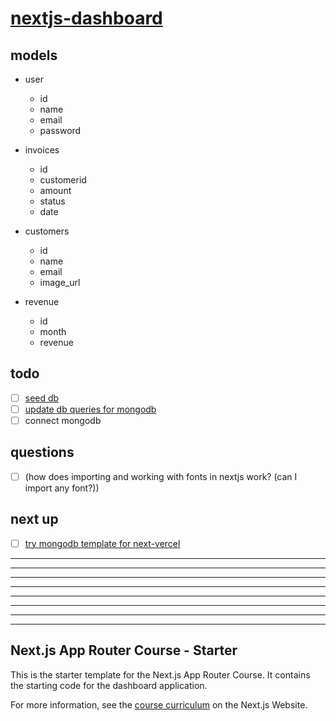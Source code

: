 # [nextjs-dashboard](https://nextjs.org/learn/dashboard-app/getting-started)

## models
- user
  - id
  - name
  - email
  - password

- invoices
  - id
  - customerid
  - amount
  - status
  - date

- customers
  - id
  - name
  - email
  - image_url

- revenue
  - id
  - month
  - revenue

## todo
- [ ] [seed db](https://nextjs.org/learn/dashboard-app/setting-up-your-database#seed-your-database)
- [ ] [update db queries for mongodb](https://nextjs.org/learn/dashboard-app/fetching-data#using-sql)
- [ ] connect mongodb

## questions
- [ ] (how does importing and working with fonts in nextjs work? (can I import any font?))

## next up
- [ ] [try mongodb template for next-vercel](https://vercel.com/integrations/mongodbatlas#template)














---
---
---
---
---
---
---
---
## Next.js App Router Course - Starter

This is the starter template for the Next.js App Router Course. It contains the starting code for the dashboard application.

For more information, see the [course curriculum](https://nextjs.org/learn) on the Next.js Website.

